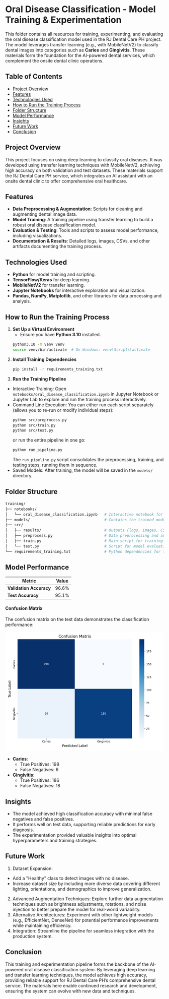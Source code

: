 # Oral Disease Classification - Model Training & Experimentation

This folder contains all resources for training, experimenting, and evaluating the oral disease classification model used in the RJ Dental Care PH project. The model leverages transfer learning (e.g., with MobileNetV2) to classify dental images into categories such as **Caries** and **Gingivitis**. These materials form the foundation for the AI-powered dental services, which complement the onsite dental clinic operations.

## Table of Contents
- [Project Overview](#project-overview)
- [Features](#features)
- [Technologies Used](#technologies-used)
- [How to Run the Training Process](#how-to-run-the-training-process)
- [Folder Structure](#folder-structure)
- [Model Performance](#model-performance)
- [Insights](#insights)
- [Future Work](#future-work)
- [Conclusion](#conclusion)

## Project Overview
This project focuses on using deep learning to classify oral diseases. It was developed using transfer learning techniques with MobileNetV2, achieving high accuracy on both validation and test datasets. These materials support the RJ Dental Care PH service, which integrates an AI assistant with an onsite dental clinic to offer comprehensive oral healthcare.

## Features
- **Data Preprocessing & Augmentation**: Scripts for cleaning and augmenting dental image data.
- **Model Training**: A training pipeline using transfer learning to build a robust oral disease classification model.
- **Evaluation & Testing**: Tools and scripts to assess model performance, including visualizations.
- **Documentation & Results**: Detailed logs, images, CSVs, and other artifacts documenting the training process.

## Technologies Used
- **Python** for model training and scripting.
- **TensorFlow/Keras** for deep learning.
- **MobileNetV2** for transfer learning.
- **Jupyter Notebooks** for interactive exploration and visualization.
- **Pandas, NumPy, Matplotlib**, and other libraries for data processing and analysis.

## How to Run the Training Process
1. **Set Up a Virtual Environment**
    - Ensure you have **Python 3.10** installed.
   ```bash
   python3.10 -m venv venv
   source venv/bin/activate  # On Windows: venv\Scripts\activate
2. **Install Training Dependencies**
    ```bash
    pip install -r requirements_training.txt
    ```
3. **Run the Training Pipeline**
- Interactive Training:
    Open `notebooks/oral_disease_classification.ipynb` in Jupyter Notebook or Jupyter Lab to explore and run the training process interactively.
- Command Line Execution:
    You can either run each script separately (allows you to re-run or modify individual steps):
    ```bash
    python src/preprocess.py
    python src/train.py
    python src/test.py
    ```
    or run the entire pipeline in one go:
    ```bash
    python run_pipeline.py
    ```
    The `run_pipeline.py` script consolidates the preprocessing, training, and testing steps, running them in sequence.
- Saved Models:
    After training, the model will be saved in the `models/` directory.

## Folder Structure
```bash
training/
├── notebooks/
│   └── oral_disease_classification.ipynb   # Interactive notebook for model training and experimentation
├── models/                                 # Contains the trained model files
├── src/
│   ├── results/                            # Outputs (logs, images, CSVs, etc.) from training and evaluation
│   ├── preprocess.py                       # Data preprocessing and augmentation scripts
│   ├── train.py                            # Main script for training the model
│   └── test.py                             # Script for model evaluation and testing
└── requirements_training.txt               # Python dependencies for training and experimentation
```

## Model Performance

| Metric                  | Value       |
|-------------------------|-------------|
| **Validation Accuracy** | 96.6%       |
| **Test Accuracy**       | 95.1%       |

#### **Confusion Matrix**

The confusion matrix on the test data demonstrates the classification performance:

![Confusion Matrix](src/results/confusion_matrix.png)

- **Caries**:
  - True Positives: 198
  - False Negatives: 6
- **Gingivitis**:
  - True Positives: 186
  - False Negatives: 18

## **Insights**
- The model achieved high classification accuracy with minimal false negatives and false positives.
- It performs well on test data, supporting reliable predictions for early diagnosis.
- The experimentation provided valuable insights into optimal hyperparameters and training strategies.

## **Future Work**
1. Dataset Expansion:
- Add a "Healthy" class to detect images with no disease.
- Increase dataset size by including more diverse data covering different lighting, orientations, and demographics to improve generalization.
2. Advanced Augmentation Techniques: Explore further data augmentation techniques such as brightness adjustments, rotations, and noise injection to better prepare the model for real-world variability.
3. Alternative Architectures: Experiment with other lightweight models (e.g., EfficientNet, DenseNet) for potential performance improvements while maintaining efficiency.
4. Integration: Streamline the pipeline for seamless integration with the production system.

## Conclusion
This training and experimentation pipeline forms the backbone of the AI-powered oral disease classification system. By leveraging deep learning and transfer learning techniques, the model achieves high accuracy, providing reliable support for RJ Dental Care PH’s comprehensive dental service. The materials here enable continued research and development, ensuring the system can evolve with new data and techniques.
